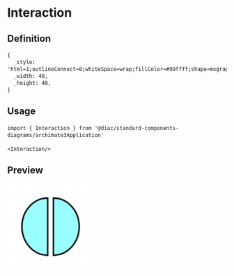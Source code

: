 # Interaction

## Definition

```
{
  _style: 'html=1;outlineConnect=0;whiteSpace=wrap;fillColor=#99ffff;shape=mxgraph.archimate3.interaction;',
  _width: 40,
  _height: 40,
}
```

## Usage

```
import { Interaction } from '@diac/standard-components-diagrams/archimate3Application'

<Interaction/>
```

## Preview

<img src="./interaction.png" width="200"/>
